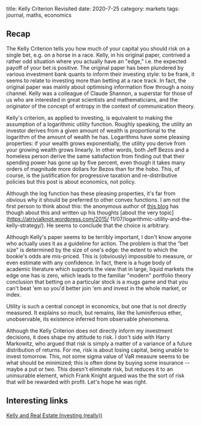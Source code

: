 title: Kelly Criterion Revisited
date: 2020-7-25
category: markets
tags: journal, maths, economics

## Recap

The Kelly Criterion tells you how much of your capital you should risk on a single bet, e.g. on a horse in a race.
Kelly, in his original paper, contrived a rather odd situation where you actually have an "edge," i.e. the expected payoff of your bet is positive. 
The original paper has been plundered by various investment bank quants to inform their investing style: to be frank, it seems to relate to investing more than betting at a race track.
In fact, the original paper was mainly about optimising information flow through a noisy channel.
Kelly was a colleague of Claude Shannon, a superstar for those of us who are interested in great scientists and mathematicians, and the originator of the concept of entropy in the context of communication theory. 

Kelly's criterion, as applied to investing, is equivalent to making the assumption of a logarithmic utility function. Roughly speaking, the utility an investor derives from a given amount of wealth is proportional to the logarithm of the amount of wealth he has.
Logarithms have some pleasing properties: if your wealth grows exponentially, the utility you derive from your growing wealth grows linearly. In other words, both Jeff Bezos and a homeless person derive the same satisfaction from finding out that their spending power has gone up by five percent, even though it takes many orders of magnitude more dollars for Bezos than for the hobo. 
This, of course, is the justification for progressive taxation and re-distributive policies but this post is about economics, not policy.

Although the log function has these pleasing properties, it's far from obvious why it should be preferred to other convex functions. I am not the first person to think about this: the anonymous author of [this blog](https://atrivialknot.wordpress.com) has though about this and written up his thoughts [about the very topic](https://atrivialknot.wordpress.com/2015/ 11/07/logarithmic-utility-and-the-kelly-strategy/). 
He seems to conclude that the choice is arbitrary.

Although Kelly's paper seems to be terribly important, I don't know anyone who actually uses it as a guideline for action. The problem is that the "bet size" is determined by the size of one's edge: the extent to which the bookie's odds are mis-priced. This is (obviously) impossible to measure, or even estimate with any confidence. 
In fact, there is a huge body of academic literature which supports the view that in large, liquid markets the edge one has is zero, which leads to the familiar "modern" portfolio theory conclusion that betting on a particular stock is a mugs game and that you can't beat 'em so you'd better join 'em and invest in the whole market, or index.

Utility is such a central concept in economics, but one that is not directly measured. 
It explains so much, but remains, like the luminiferous ether, unobservable, its existence inferred from observable phenomena.

Although the Kelly Criterion does not directly inform my investment decisions, it does shape my attitude to risk.
I don't side with Harry Markowitz, who argued that risk is simply a matter of a variance of a future distribution of returns.
For me, risk is about losing capital, being unable to invest tomorrow.
This, not some sigma value of VaR measure seems to be what should be minimized; this is often done by buying some insurance -- maybe a put or two. This doesn't eliminate risk, but reduces it to an uninsurable element,
which Frank Knight argued was the the sort of risk that will be rewarded with profit.
Let's hope he was right.


## Interesting links

[Kelly and Real Estate Investing (really))](http://www.mathestate.com/Entropy-Final.pdf)

